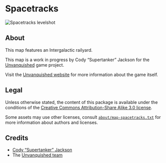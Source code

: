 Spacetracks
===========

![Spacetracks levelshot](meta/spacetracks/spacetracks.png)


About
-----

This map features an Intergalactic railyard.

This map is a work in progress by Cody “Supertanker” Jackson for the [Unvanquished](https://unvanquished.net) game project. 

Visit the [Unvanquished website](https://unvanquished.net/) for more information about the game itself.


Legal
-----

Unless otherwise stated, the content of this package is available under the conditions of the [Creative Commons Attribution-Share Alike 3.0 license](https://creativecommons.org/licenses/by-sa/3.0/).

Some assets may use other licenses, consult [`about/map-spacetracks.txt`](about/map-spacetracks.txt) for more information about authors and licenses.


Credits
-------

- [Cody “Supertanker” Jackson](https://jacksontech.net)
- The [Unvanquished team](https://unvanquished.net/?page_id=336)
